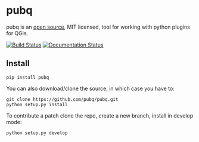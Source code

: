 # pubq

pubq is an [open source](https://github.com/pubq/pubq.git),
MIT licensed, tool for working with python plugins for QGis.

[![Build Status](https://travis-ci.org/pubq/pubq.svg?branch=master)](https://travis-ci.org/pubq/pubq)
[![Documentation Status](https://readthedocs.org/projects/pubq/badge/?version=latest)](https://pubq.readthedocs.io/en/latest/?badge=latest)


Install
-------

    pip install pubq

You can also download/clone the source, in which case you have to:

    git clone https://github.com/pubq/pubq.git
    python setup.py install
        
To contribute a patch clone the repo, create a new branch, install in
develop mode:
        
    python setup.py develop

